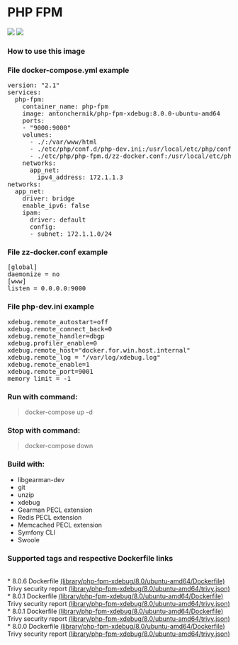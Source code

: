 # PHP FPM
[![](https://images.microbadger.com/badges/image/antonchernik/php-fpm-xdebug.svg)](https://microbadger.com/images/antonchernik/php-fpm-xdebug)
[![](https://images.microbadger.com/badges/version/antonchernik/php-fpm-xdebug.svg)](https://microbadger.com/images/antonchernik/php-fpm-xdebug)
### How to use this image
### File docker-compose.yml example
<pre>
version: "2.1"
services:
  php-fpm:
    container_name: php-fpm
    image: antonchernik/php-fpm-xdebug:8.0.0-ubuntu-amd64
    ports:
    - "9000:9000"
    volumes:
      - ./:/var/www/html
      - ./etc/php/conf.d/php-dev.ini:/usr/local/etc/php/conf.d/php-dev.ini
      - ./etc/php/php-fpm.d/zz-docker.conf:/usr/local/etc/php-fpm.d/zz-docker.conf
    networks:
      app_net:
        ipv4_address: 172.1.1.3
networks:
  app_net:
    driver: bridge
    enable_ipv6: false
    ipam:
      driver: default
      config:
      - subnet: 172.1.1.0/24
</pre>
### File zz-docker.conf example
<pre>
[global]
daemonize = no
[www]
listen = 0.0.0.0:9000
</pre>
### File php-dev.ini example
<pre>
xdebug.remote_autostart=off
xdebug.remote_connect_back=0
xdebug.remote_handler=dbgp
xdebug.profiler_enable=0
xdebug.remote_host="docker.for.win.host.internal"
xdebug.remote_log = "/var/log/xdebug.log"
xdebug.remote_enable=1
xdebug.remote_port=9001
memory_limit = -1
</pre>
### Run with command:
> docker-compose up -d
### Stop with command:
> docker-compose down
### Build with:
* libgearman-dev
* git
* unzip
* xdebug
* Gearman PECL extension
* Redis PECL extension
* Memcached PECL extension
* Symfony CLI
* Swoole

### Supported tags and respective Dockerfile links
<br/>* 8.0.6 Dockerfile [(library/php-fpm-xdebug/8.0/ubuntu-amd64/Dockerfile)](https://github.com/antonchernik/docker/blob/php-fpm-xdebug-8.0.6-ubuntu-amd64/library/php-fpm-xdebug/8.0/ubuntu-amd64/Dockerfile)<br />Trivy security report [(library/php-fpm-xdebug/8.0/ubuntu-amd64/trivy.json)](https://github.com/antonchernik/docker/blob/php-fpm-xdebug-8.0.6-ubuntu-amd64/library/php-fpm-xdebug/8.0/ubuntu-amd64/trivy.json)<br />* 8.0.1 Dockerfile [(library/php-fpm-xdebug/8.0/ubuntu-amd64/Dockerfile)](https://github.com/antonchernik/docker/blob/php-fpm-xdebug-8.0.1-ubuntu-amd64/library/php-fpm-xdebug/8.0/ubuntu-amd64/Dockerfile)<br />Trivy security report [(library/php-fpm-xdebug/8.0/ubuntu-amd64/trivy.json)](https://github.com/antonchernik/docker/blob/php-fpm-xdebug-8.0.1-ubuntu-amd64/library/php-fpm-xdebug/8.0/ubuntu-amd64/trivy.json)<br />* 8.0.1 Dockerfile [(library/php-fpm-xdebug/8.0/ubuntu-amd64/Dockerfile)](https://github.com/antonchernik/docker/blob/php-fpm-xdebug-8.0.1-ubuntu-amd64/library/php-fpm-xdebug/8.0/ubuntu-amd64/Dockerfile)<br />Trivy security report [(library/php-fpm-xdebug/8.0/ubuntu-amd64/trivy.json)](https://github.com/antonchernik/docker/blob/php-fpm-xdebug-8.0.1-ubuntu-amd64/library/php-fpm-xdebug/8.0/ubuntu-amd64/trivy.json)<br />* 8.0.0 Dockerfile [(library/php-fpm-xdebug/8.0/ubuntu-amd64/Dockerfile)](https://github.com/antonchernik/docker/blob/php-fpm-xdebug-8.0.0-ubuntu-amd64/library/php-fpm-xdebug/8.0/ubuntu-amd64/Dockerfile)<br />Trivy security report [(library/php-fpm-xdebug/8.0/ubuntu-amd64/trivy.json)](https://github.com/antonchernik/docker/blob/php-fpm-xdebug-8.0.0-ubuntu-amd64/library/php-fpm-xdebug/8.0/ubuntu-amd64/trivy.json)<br />